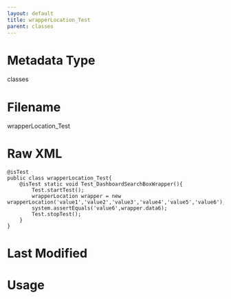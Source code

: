 ```yaml
---
layout: default
title: wrapperLocation_Test
parent: classes
---
```

# Metadata Type
classes


# Filename 
wrapperLocation_Test


# Raw XML
```
@isTest
public class wrapperLocation_Test{
    @isTest static void Test_DashboardSearchBoxWrapper(){
        Test.startTest();
        wrapperLocation wrapper = new wrapperLocation('value1','value2','value3','value4','value5','value6');
        system.assertEquals('value6',wrapper.data6);
        Test.stopTest();
    }
}
```


# Last Modified


# Usage
